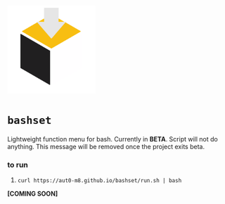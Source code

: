 <p><img src="https://github.com/aut0-m8/bashset/blob/main/.github/bashset.png?raw=true" alt="bashset logo" width="200"></p>

# `bashset`

Lightweight function menu for bash.
Currently in **BETA**. Script will not do anything. This message will be removed once the project exits beta.

### to run
1. `curl https://aut0-m8.github.io/bashset/run.sh | bash`

**[COMING SOON]**
